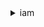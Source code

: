 <details><summary>iam</summary>

- <details><summary>add-client-id-to-open-id-connect-provider</summary>

  * --open-id-connect-provider-arn
  * --client-id
  * --cli-input-json
  * --cli-input-yaml
  * --generate-cli-skeleton
  ```bash
  aws iam get-user
  ```
  ```json
  {
    "User": {
      "Path": "/",
      "UserName": "yossi",
      "UserId": "H3QEKM7OYVSR7WK]8JMSLC",
      "Arn": "arn:aws:iam::3006870281094:user/yossi",
      "CreateDate": "2021-12-12T08:37:02+00:00"
    }
  }
  ```

- <details><summary>add-role-to-instance-profile</summary>

  * --instance-profile-name
  * --role-name
  * --cli-input-json
  * --cli-input-yaml
  * --generate-cli-skeleton

</details>

</details>

</details>

